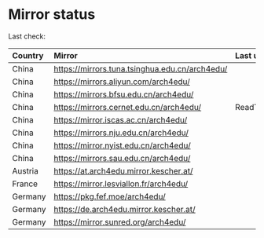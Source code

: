 <script src="./time.js"></script>
# Mirror status
Last check: <script type="text/javascript">localize(1747081647.69062);</script>

|Country|Mirror|Last update|
|:------|:-----|:----------|
|China|https://mirrors.tuna.tsinghua.edu.cn/arch4edu/|<script type="text/javascript">localize(1747033079);</script>|
|China|https://mirrors.aliyun.com/arch4edu/|<script type="text/javascript">localize(1747033079);</script>|
|China|https://mirrors.bfsu.edu.cn/arch4edu/|<script type="text/javascript">localize(1747033079);</script>|
|China|https://mirrors.cernet.edu.cn/arch4edu/|ReadTimeout|
|China|https://mirror.iscas.ac.cn/arch4edu/|<script type="text/javascript">localize(1747077233);</script>|
|China|https://mirrors.nju.edu.cn/arch4edu/|<script type="text/javascript">localize(1745044909);</script>|
|China|https://mirror.nyist.edu.cn/arch4edu/|<script type="text/javascript">localize(1747033079);</script>|
|China|https://mirrors.sau.edu.cn/arch4edu/|<script type="text/javascript">localize(1731653531);</script>|
|Austria|https://at.arch4edu.mirror.kescher.at/|<script type="text/javascript">localize(1747033079);</script>|
|France|https://mirror.lesviallon.fr/arch4edu/|<script type="text/javascript">localize(1747033079);</script>|
|Germany|https://pkg.fef.moe/arch4edu/|<script type="text/javascript">localize(1747033079);</script>|
|Germany|https://de.arch4edu.mirror.kescher.at/|<script type="text/javascript">localize(1747033079);</script>|
|Germany|https://mirror.sunred.org/arch4edu/|<script type="text/javascript">localize(1747033079);</script>|

<script src="./tablefilter/tablefilter.js"></script>
<script src="./table.js"></script>
